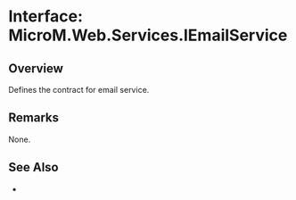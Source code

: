 # Interface: MicroM.Web.Services.IEmailService
## Overview
Defines the contract for email service.

## Remarks
None.

## See Also
-